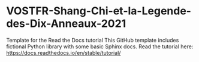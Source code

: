 # VOSTFR-Shang-Chi-et-la-Legende-des-Dix-Anneaux-2021
Template for the Read the Docs tutorial This GitHub template includes fictional Python library with some basic Sphinx docs.  Read the tutorial here:  https://docs.readthedocs.io/en/stable/tutorial/
